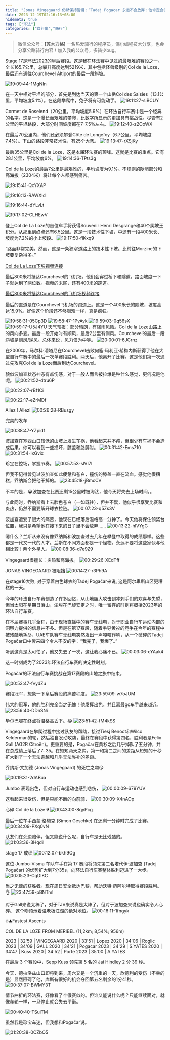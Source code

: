 ```yaml
---
title: "Jonas Vingegaard 仍然保持警惕：“Tadej Pogacar 永远不会放弃：他肯定会尝试一些东西"
date: 2023-12-19T02:16:13+08:00
hidemeta: true
tags: ["环法"]
categories: ["自行车","骑行"]
---
```


> 微信公众号：**[苏木力格]**
> 一名热爱骑行的程序员，偶尔编程技术分享，也会分享公路骑行内容！加入我的公众号，多骑少bug。


Stage 17是环法2023的皇后赛段。这是我在环法赛中见过的最艰难的赛段之一。全长165.7公里，总攀升高度达到5219米，其中包括怪兽级别的Col
de la Loze，最后还有通往Courchevel Altiport的最后一段斜坡。

![19:09:44-1MgNIn](https://gengnuo-1257145452.cos.ap-beijing.myqcloud.com/uPic/2023-07-19/19:09:44-1MgNIn.jpg)

在一天中相对平坦的部分，首先是到达当天的第一个山岳Col des Saisies（13.1公里，平均坡度5.1%）。在这段攀爬中，兔子将有可能动手。
![19:11:27-siBCUY](https://gengnuo-1257145452.cos.ap-beijing.myqcloud.com/uPic/2023-07-19/19:11:27-siBCUY.jpg)

Cormet de Roselend（20公里，平均坡度5.9%）在环法自行车赛中是一个经典的名字。这是一个漫长而艰难的攀爬，比数字所显示的更加具有挑战性。尽管有2公里的平坦路段，大部分时间坡度都在7-7.5%左右。
![19:12:40-z2OoWX](https://gengnuo-1257145452.cos.ap-beijing.myqcloud.com/uPic/2023-07-19/19:12:40-z2OoWX.jpg)

在最后70公里内，他们还必须攀登Côte de Longefoy（6.7公里，平均坡度7.4%）。下山的路段非常技术性，有25个大弯。
![19:13:47-rXSjKy](https://gengnuo-1257145452.cos.ap-beijing.myqcloud.com/uPic/2023-07-19/19:13:47-rXSjKy.jpg)

最后35公里是Col de la Loze，这是本届环法赛的顶峰。这就是比赛的重点。它有28.1公里，平均坡度6%。
![19:14:36-TPts3g](https://gengnuo-1257145452.cos.ap-beijing.myqcloud.com/uPic/2023-07-19/19:14:36-TPts3g.jpg)

Col de la Loze的最后7公里是最艰难的，平均坡度为9.1%。不规则的陡峭部分和高海拔（2304米）将让每个人都感到痛苦。

![19:15:41-QcYXAP](https://gengnuo-1257145452.cos.ap-beijing.myqcloud.com/uPic/2023-07-19/19:15:41-QcYXAP.jpg)

![19:16:13-RAWXId](https://gengnuo-1257145452.cos.ap-beijing.myqcloud.com/uPic/2023-07-19/19:16:13-RAWXId.jpg)

![19:16:44-dYLvLt](https://gengnuo-1257145452.cos.ap-beijing.myqcloud.com/uPic/2023-07-19/19:16:44-dYLvLt.jpg)

![19:17:02-CLHEwV](https://gengnuo-1257145452.cos.ap-beijing.myqcloud.com/uPic/2023-07-19/19:17:02-CLHEwV.jpg)

登上Col de La Loze的首位车手将获得Souvenir Henri Desgrange和40个爬坡王积分。从那里到终点还有6.5公里。这是一段技术性下坡，中途有一段400米长、坡度为7.2%的小上坡段。
![19:17:50-flKxq9](https://gengnuo-1257145452.cos.ap-beijing.myqcloud.com/uPic/2023-07-19/19:17:50-flKxq9.jpg)

“路面非常完美。然而，这是一条狭窄道路上的技术性下坡。比前往Morzine的下坡要复杂得多。”

[Col de La Loze下坡视频连接](https://weixin.qq.com/sph/AxFHJh)

最后800米将抵达Courchevel的飞机场。他们会穿过桥下和隧道，路面坡度一下子就达到了两位数。视频的末尾，还有400米的跑道。

[最后800米将抵达Courchevel的飞机场视频连接](https://weixin.qq.com/sph/Ash9KF)

最后的直道是在Courchevel飞机场的跑道上。这是一个400米长的陡坡，坡度高达15.9%。好像这个阶段还不够艰难一样，真是疯狂。

![19:58:31-05Cp3D](https://gengnuo-1257145452.cos.ap-beijing.myqcloud.com/uPic/2023-07-19/19:58:31-05Cp3D.jpg)
![19:58:47-1PvAvk](https://gengnuo-1257145452.cos.ap-beijing.myqcloud.com/uPic/2023-07-19/19:58:47-1PvAvk.jpg)
![19:59:03-0q56sX](https://gengnuo-1257145452.cos.ap-beijing.myqcloud.com/uPic/2023-07-19/19:59:03-0q56sX.jpg)
![19:59:17-U5J4YU](https://gengnuo-1257145452.cos.ap-beijing.myqcloud.com/uPic/2023-07-19/19:59:17-U5J4YU.jpg)
天气预报：部分晴朗，有降雨风险。Col de la Loze山路上的风向多变。最后一段开始时有顺风，最后2公里有侧风。Courchevel的最后一段斜坡是侧风/逆风。总体来说，风力仅为中等。
![20:00:01-6JCrnz](https://gengnuo-1257145452.cos.ap-beijing.myqcloud.com/uPic/2023-07-19/20:00:01-6JCrnz.jpg)

在2000年，马尔科·潘塔尼在Courchevel击败何塞·玛利亚·希梅内斯获得了他在大型自行车赛中的最后一次单赛段胜利。两天后，他离开了比赛。这是他们第一次通过先攻克Col
de la Loze而后到达Courchevel。

貌似波加查状态神态有点伤感，对于一般人而言被拉爆是种什么感觉，更何况是他呢。
![00:21:52-dtru6P](https://gengnuo-1257145452.cos.ap-beijing.myqcloud.com/uPic/2023-07-20/00:21:52-dtru6P.jpg)

![00:22:07-rBf1Ci](https://gengnuo-1257145452.cos.ap-beijing.myqcloud.com/uPic/2023-07-20/00:22:07-rBf1Ci.jpg)

![00:22:17-eZrMDf](https://gengnuo-1257145452.cos.ap-beijing.myqcloud.com/uPic/2023-07-20/00:22:17-eZrMDf.jpg)

Allez ! Allez!
![00:26:28-RBusgy](https://gengnuo-1257145452.cos.ap-beijing.myqcloud.com/uPic/2023-07-20/00:26:28-RBusgy.jpg)

完美的发车

![00:38:47-YZpidf](https://gengnuo-1257145452.cos.ap-beijing.myqcloud.com/uPic/2023-07-20/00:38:47-YZpidf.jpg)

波加查在塞西山口较低的山坡上发生车祸，他看起来并不疼，但很少有车祸不会造成后果。你可以看到一些损坏，膝盖和胳膊肘。
![00:31:42-Ems710](https://gengnuo-1257145452.cos.ap-beijing.myqcloud.com/uPic/2023-07-20/00:31:42-Ems710.jpg)
![00:31:54-IxGvix](https://gengnuo-1257145452.cos.ap-beijing.myqcloud.com/uPic/2023-07-20/00:31:54-IxGvix.jpg)

珍宝在控场，掌握节奏。
![00:57:53-slVI7I](https://gengnuo-1257145452.cos.ap-beijing.myqcloud.com/uPic/2023-07-20/00:57:53-slVI7I.jpg)

但我不记得曾见过波加查如此疲惫和苍白，撞伤的膝盖一直在流血。感觉他很糟糕，乔纳斯会把他干掉的。
![23:45:18-jBmcCV](https://gengnuo-1257145452.cos.ap-beijing.myqcloud.com/uPic/2023-07-19/23:45:18-jBmcCV.jpg)

不幸的是，😭波加查在比赛还剩15公里时被淘汰，他今天将失去上场时间。。

与此同时，乔纳斯看上去脸色苍白（一如既往），但并不累，他似乎很享受比赛和炎热，仍然不需要解开球衣拉链。
![00:07:23-q5Zs3V](https://gengnuo-1257145452.cos.ap-beijing.myqcloud.com/uPic/2023-07-20/00:07:23-q5Zs3V.jpg)

波加查遭受了很大的痛苦，他现在已经落后温格高一分钟了。今天他将保住领奖台位置，我只是希望他在接下来的日子里不会放弃......
![00:13:22-hlVYgG](https://gengnuo-1257145452.cos.ap-beijing.myqcloud.com/uPic/2023-07-20/00:13:22-hlVYgG.jpg)

嗯什么？兰斯从来没有像乔纳斯和波加查过去几年在攀登中取得的成绩那样。这些都是一代又一代的人才。兰斯在不同方面都是一个怪物。永远不要将这些家伙与他相比较！两个外星人。
![00:08:36-d7e9Z9](https://gengnuo-1257145452.cos.ap-beijing.myqcloud.com/uPic/2023-07-20/00:08:36-d7e9Z9.jpg)

Vingegaard很擅长：炎热和高海拔。
![00:29:26-XEdTff](https://gengnuo-1257145452.cos.ap-beijing.myqcloud.com/uPic/2023-07-20/00:29:26-XEdTff.jpg)

JONAS VINGEGAARD 被阻挡
![00:14:27-r3Ph9A](https://gengnuo-1257145452.cos.ap-beijing.myqcloud.com/uPic/2023-07-20/00:14:27-r3Ph9A.jpg)

在stage16大败, 对于穿着白色球衣的Tadej Pogačar来说, 这是阿尔卑斯山区更糟糕的一天。

今年的环法自行车赛创造了许多回忆，从山地胆大攻击到冲刺手们的欢喜与失望，但当太阳在星期日落山，尘埃在巴黎安定之时，唯一留存的时刻将概括2023年的环法自行车赛。

在本届赛事几乎全程，由于现场直播中的赛车无线电，对于职业自行车运动内部的洞察力提供的信息并不多。但是在第17赛段，随着争夺黄衫的竞争在今年的赛程中被残酷地耗尽，UAE车队赛车无线电突然发出一声嘎吱作响，从一个破碎的Tadej
Pogačar口中传来四个令人不安的字：“我完了，我爆了。”

听到这真是太可怕了，他又失去了一次，这让我心痛不已。
![00:03:06-cYAak4](https://gengnuo-1257145452.cos.ap-beijing.myqcloud.com/uPic/2023-07-20/00:03:06-cYAak4.jpg)

这一时刻成为了2023年环法自行车赛的决定性时刻。

Pogačar的环法自行车赛挑战在第17赛段的山地之旅中结束。

![00:53:47-fvydZu](https://gengnuo-1257145452.cos.ap-beijing.myqcloud.com/uPic/2023-07-20/00:53:47-fvydZu.jpg)

赛段冠军，想象一下皇后赛段的痛苦程度。
![23:59:09-w7oJUM](https://gengnuo-1257145452.cos.ap-beijing.myqcloud.com/uPic/2023-07-19/23:59:09-w7oJUM.jpg)

伟大的冠军，他的胜利完全当之无愧！他发挥出色，并且离最gc车手越来越近。
![23:56:40-DDnSNi](https://gengnuo-1257145452.cos.ap-beijing.myqcloud.com/uPic/2023-07-19/23:56:40-DDnSNi.jpg)

毕尔巴鄂在终点将温格高丢下。😂
![23:51:42-fM4kSS](https://gengnuo-1257145452.cos.ap-beijing.myqcloud.com/uPic/2023-07-19/23:51:42-fM4kSS.jpg)

Vingegaard在攀爬过程中接过队友的帮助，接过Tiesj Benoot和Wilco Kelderman的轮，然后独自发动攻势，最终在赛段中获得第四名，胜利者是Felix
Gall (AG2R Citroën)。更重要的是，Pogačar在黄衫之后几乎掉队了五分钟，并在总成绩上落后了7:
35。在短短两天之内，第一和第二之间的差距从短短的十秒扩大到了一个无法逾越和几乎无法弥补的差距。

乔纳斯·文加德 (Jonas Vingegaard) 的死亡之吻😘

![00:19:31-2dABua](https://gengnuo-1257145452.cos.ap-beijing.myqcloud.com/uPic/2023-07-20/00:19:31-2dABua.jpg)

Jumbo 表现出色，但对自行车运动也感到悲伤，
![00:00:09-679YUV](https://gengnuo-1257145452.cos.ap-beijing.myqcloud.com/uPic/2023-07-20/00:00:09-679YUV.jpg)

这看起来很受伤，但是只能不断的向前骑，
![00:30:09-X4nAOp](https://gengnuo-1257145452.cos.ap-beijing.myqcloud.com/uPic/2023-07-20/00:30:09-X4nAOp.jpg)

心碎 Col de la Loze 💔
![00:43:00-8qyPcg](https://gengnuo-1257145452.cos.ap-beijing.myqcloud.com/uPic/2023-07-20/00:43:00-8qyPcg.jpg)

最后一位车手西蒙·格施克 (Simon Geschke) 在还剩一分钟时完成了比赛。
![00:34:09-PXq0vN](https://gengnuo-1257145452.cos.ap-beijing.myqcloud.com/uPic/2023-07-20/00:34:09-PXq0vN.jpg)

队友们在旁边陪伴，但又能说什么呢，自行车是无比残酷的。
![01:03:36-3Hqdil](https://gengnuo-1257145452.cos.ap-beijing.myqcloud.com/uPic/2023-07-20/01:03:36-3Hqdil.jpg)

stage 17 成绩
![00:12:07-bkh9Og](https://gengnuo-1257145452.cos.ap-beijing.myqcloud.com/uPic/2023-07-20/00:12:07-bkh9Og.jpg)

这位 Jumbo-Visma 车队车手在第 17 赛段将领先第二名塔代伊·波加查 (Tadej Pogačar) 的优势扩大到7分35s，向环法自行车赛整体胜利迈进了一大步。
![00:05:23-CqDIKC](https://gengnuo-1257145452.cos.ap-beijing.myqcloud.com/uPic/2023-07-20/00:05:23-CqDIKC.jpg)

当之无愧的获胜者。现在周日安全抵达巴黎，帮助沃特·范阿尔特取得赛段胜利。👌
![23:47:59-pBNTmI](https://gengnuo-1257145452.cos.ap-beijing.myqcloud.com/uPic/2023-07-19/23:47:59-pBNTmI.jpg)

对于Gall来说太棒了，对于TJV来说真是太棒了，但对于波加查来说也确实令人心碎。
这个吻预示着温老板江湖的绝对地位。
![00:16:11-1fngyk](https://gengnuo-1257145452.cos.ap-beijing.myqcloud.com/uPic/2023-07-20/00:16:11-1fngyk.jpg)

🔥⛰️Fastest Ascents

COL DE LA LOZE FROM MERIBEL (11,2km; 8,54%; 956m)

2023 | 32'59 | VINGEGAARD
2020 | 33'51 | Lopez
2020 | 34'06 | Roglic
2023 | 34'09 | GALL
2020 | 34'21 | Pogacar
2023 | 34'29 | S.YATES
2020 | 34'47 | Kuss
2020 | 34'52 | Porte
2023 | 35'00 | A.YATES

在最后 3 个赛段中，Sepp Kuss 领先第 5 名的 Jai Hindley 2 分 39 秒。

今天，德拉洛兹山口即将到来，周六又是一个沉重的一天，欣德利的受伤（不幸的是）显然阻碍了他，库斯有很好的机会夺回第五名剩余的1分41秒。
![00:37:07-BWMY3T](https://gengnuo-1257145452.cos.ap-beijing.myqcloud.com/uPic/2023-07-20/00:37:07-BWMY3T.jpg)

情节曲折的环法赛，好像看了个假赛似的。但谁又能说什么呢？只能继续面对，就像车轮一样，一旦停止就会失去平衡。

![00:40:40-TSulTM](https://gengnuo-1257145452.cos.ap-beijing.myqcloud.com/uPic/2023-07-20/00:40:40-TSulTM.jpg)

虽然我是珍宝车迷，但我想和Pogačar说。

![01:20:38-0CZbO5](https://gengnuo-1257145452.cos.ap-beijing.myqcloud.com/uPic/2023-07-20/01:20:38-0CZbO5.jpg)




